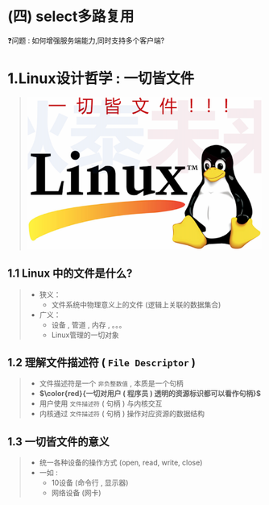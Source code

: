# (四) select多路复用

❓问题 : 如何增强服务端能力,同时支持多个客户端?

# 1.Linux设计哲学 : 一切皆文件

><img src="./assets/image-20230812185704878.png" alt="image-20230812185704878" />

## 1.1 Linux 中的文件是什么?

>- 狭义：
>   - 文件系统中物理意义上的文件 (逻辑上关联的数据集合)
>- 广义：
>   - 设备 , 管道 , 内存 , 。。。
>   - Linux管理的一切对象
>

## 1.2 理解文件描述符 ( `File Descriptor` )

>- 文件描述符是一个 `非负整数值` , 本质是一个句柄
>- **$\color{red}{一切对用户 ( 程序员 ) 透明的资源标识都可以看作句柄}$**
>- 用户使用 `文件描述符` ( 句柄 ) 与内核交互
>- 内核通过 `文件描述符` ( 句柄 ) 操作对应资源的数据结构

## 1.3 一切皆文件的意义

>- 统一各种设备的操作方式 (open, read, write, close)
>- 一如 : 
>   - 10设备 (命令行 , 显示器)
>   - 网络设备 (网卡)
>

